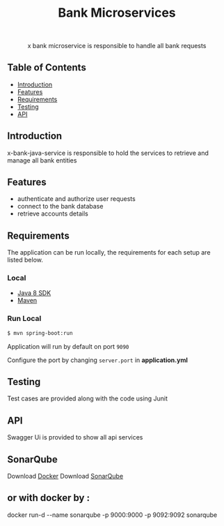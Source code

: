 <h1 align="center"> Bank Microservices </h1> <br>

<p align="center">
  x bank microservice is responsible to handle all bank requests
</p>

## Table of Contents

- [Introduction](#introduction)
- [Features](#features)
- [Requirements](#requirements)
- [Testing](#testing)
- [API](#requirements)

## Introduction

x-bank-java-service is responsible to hold the services to retrieve and manage all bank entities

## Features

* authenticate and authorize user requests
* connect to the bank database
* retrieve accounts details

## Requirements

The application can be run locally, the requirements for each setup are listed below.

### Local

* [Java 8 SDK](http://www.oracle.com/technetwork/java/javase/downloads/jdk8-downloads-2133151.html)
* [Maven](https://maven.apache.org/download.cgi)

### Run Local

```bash
$ mvn spring-boot:run
```

Application will run by default on port `9090`

Configure the port by changing `server.port` in __application.yml__

## Testing

Test cases are provided along with the code using Junit

## API

Swagger Ui is provided to show all api services

## SonarQube

Download [Docker](https://docs.docker.com/get-docker/)
Download [SonarQube](https://www.sonarqube.org/downloads/)

## or with docker by :

docker run-d --name sonarqube -p 9000:9000 -p 9092:9092 sonarqube
